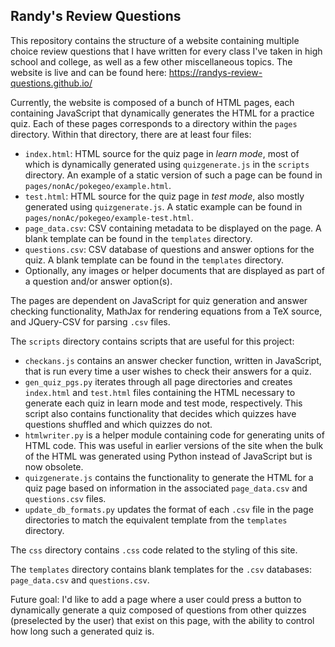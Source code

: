 ## Randy's Review Questions

This repository contains the structure of a website containing multiple choice 
review questions that I have written for every class I've taken in high school 
and college, as well as a few other miscellaneous topics. The website is live 
and can be found here:
https://randys-review-questions.github.io/

Currently, the website is composed of a bunch of HTML pages, each containing
JavaScript that dynamically generates the HTML for a practice quiz. Each of these 
pages corresponds to a directory within the `pages` directory. Within that directory, 
there are at least four files:
 * `index.html`: HTML source for the quiz page in *learn mode*, most of which is 
 dynamically generated using `quizgenerate.js` in the `scripts` directory. An example 
 of a static version of such a page can be found in `pages/nonAc/pokegeo/example.html`.
 * `test.html`: HTML source for the quiz page in *test mode*, also mostly generated 
 using `quizgenerate.js`. A static example can be found in 
 `pages/nonAc/pokegeo/example-test.html`.
 * `page_data.csv`: CSV containing metadata to be displayed on the page. A blank 
 template can be found in the `templates` directory.
 * `questions.csv`: CSV database of questions and answer options for the quiz. A blank 
 template can be found in the `templates` directory.
 * Optionally, any images or helper documents that are displayed as part of a question 
 and/or answer option(s).

The pages are dependent on JavaScript for quiz generation and answer checking 
functionality, MathJax for rendering equations from a TeX source, and JQuery-CSV for 
parsing `.csv` files. 

The `scripts` directory contains scripts that are useful for this project:
 * `checkans.js` contains an answer checker function, written in JavaScript, that is run 
 every time a user wishes to check their answers for a quiz. 
 * `gen_quiz_pgs.py` iterates through all page directories and creates `index.html` and 
 `test.html` files containing the HTML necessary to generate each quiz in learn mode and 
 test mode, respectively. This script also contains functionality that decides which 
 quizzes have questions shuffled and which quizzes do not.
 * `htmlwriter.py` is a helper module containing code for generating units of HTML code.
 This was useful in earlier versions of the site when the bulk of the HTML was generated 
 using Python instead of JavaScript but is now obsolete.
 * `quizgenerate.js` contains the functionality to generate the HTML for a quiz page based 
 on information in the associated `page_data.csv` and `questions.csv` files.
 * `update_db_formats.py` updates the format of each `.csv` file in the page directories
 to match the equivalent template from the `templates` directory. 

The `css` directory contains `.css` code related to the styling of this site.

The `templates` directory contains blank templates for the `.csv` databases: `page_data.csv`
and `questions.csv`.

Future goal: I'd like to add a page where a user could press a button to dynamically generate 
a quiz composed of questions from other quizzes (preselected by the user) that exist on this 
page, with the ability to control how long such a generated quiz is.

